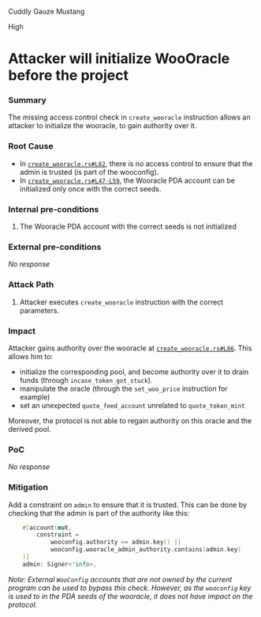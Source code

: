 Cuddly Gauze Mustang

High

# Attacker will initialize WooOracle before the project

### Summary

The missing access control check in `create_wooracle` instruction allows an attacker to initialize the wooracle, to gain authority over it.

### Root Cause

- In [`create_wooracle.rs#L62`](https://github.com/sherlock-audit/2024-08-woofi-solana-deployment/blob/main/WOOFi_Solana/programs/woofi/src/instructions/admin/create_wooracle.rs#L62), there is no access control to ensure that the admin is trusted (is part of the wooconfig).
- In [`create_wooracle.rs#L47-L59`](https://github.com/sherlock-audit/2024-08-woofi-solana-deployment/blob/main/WOOFi_Solana/programs/woofi/src/instructions/admin/create_wooracle.rs#L47-L59), the Wooracle PDA account can be initialized only once with the correct seeds.

### Internal pre-conditions

1. The Wooracle PDA account with the correct seeds is not initialized

### External pre-conditions

_No response_

### Attack Path

1. Attacker executes `create_wooracle` instruction with the correct parameters.

### Impact

Attacker gains authority over the wooracle at [`create_wooracle.rs#L86`](https://github.com/sherlock-audit/2024-08-woofi-solana-deployment/blob/main/WOOFi_Solana/programs/woofi/src/instructions/admin/create_wooracle.rs#L86). This allows him to:
- initialize the corresponding pool, and become authority over it to drain funds (through `incase_token_got_stuck`).
- manipulate the oracle (through the `set_woo_price` instruction for example)
- set an unexpected `quote_feed_account` unrelated to `quote_token_mint`

Moreover, the protocol is not able to regain authority on this oracle and the derived pool.

### PoC

_No response_

### Mitigation

Add a constraint on `admin` to ensure that it is trusted. This can be done by checking that the admin is part of the authority like this:

```rust
    #[account(mut,
        constraint =
            wooconfig.authority == admin.key() ||
            wooconfig.wooracle_admin_authority.contains(admin.key)
    )]
    admin: Signer<'info>, 
```

*Note: External `WooConfig` accounts that are not owned by the current program can be used to bypass this check. However, as the `wooconfig` key is used to in the PDA seeds of the wooracle, it does not have impact on the protocol.*